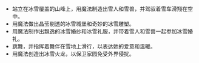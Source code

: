 - 站立在冰雪覆盖的山峰上，用魔法制造出雪人和雪兽，并驾驭着雪车滑翔在空中。
- 用魔法做出晶莹剔透的冰雪城堡和奇妙的冰雪雕塑。
- 用魔法制作出飘逸的冰雪婚纱和冰雪礼服，并带着雪人和雪兽一起参加冰雪婚礼。
- 跳舞，并指挥着舞伴在雪地上滑行，以表达她的爱意和温暖。
- 用魔法创造出冰雪火龙，以保卫家园免受外界侵扰。
